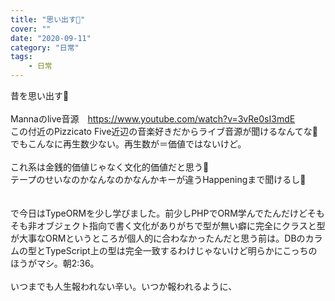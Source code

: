 ```yaml
---
title: "思い出す🥺"
cover: ""
date: "2020-09-11"
category: "日常"
tags:
    - 日常
---
```


昔を思い出す🥺<br>
<br>
Mannaのlive音源　https://www.youtube.com/watch?v=3vRe0sI3mdE<br>
この付近のPizzicato Five近辺の音楽好きだからライブ音源が聞けるなんてな🥺
でもこんなに再生数少ない。再生数が＝価値ではないけど。
<br><br>
これ系は金銭的価値じゃなく文化的価値だと思う🥺<br>
テープのせいなのかなんなのかなんかキーが違うHappeningまで聞けるし🥺<br>
<br>
<br>
で今日はTypeORMを少し学びました。前少しPHPでORM学んでたんだけどそもそも非オブジェクト指向で書く文化がありがちで型が無い癖に完全にクラスと型が大事なORMというところが個人的に合わなかったんだと思う前は。DBのカラムの型とTypeScript上の型は完全一致するわけじゃないけど明らかにこっちのほうがマシ。朝2:36。<br>
<br>
いつまでも人生報われない辛い。いつか報われるように、